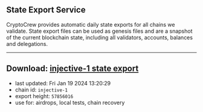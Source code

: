 ## State Export Service
CryptoCrew provides automatic daily state exports for all chains we validate. State export files can be used as genesis files and are a snapshot of the current blockchain state, including all validators, accounts, balances and delegations.

---
**Download: [injective-1 state export](https://dl.ccvalidators.com/SERVICE/injective/injective-1_export_57856016.json)**
---

- last updated: Fri Jan 19 2024 13:20:29
- chain id: `injective-1`
- export height: `57856016`
- use for: airdrops, local tests, chain recovery
